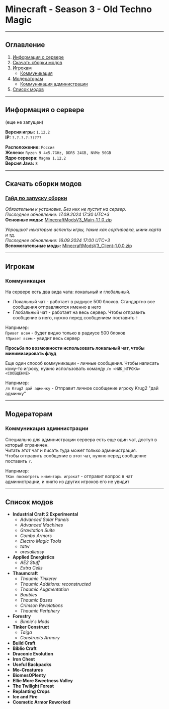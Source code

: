 # Minecraft - Season 3 - Old Techno Magic
___

## Оглавление

1. [Информация о сервере](#информация-о-сервере)
2. [Скачать сборки модов](#скачать-сборки-модов)
3. [Игрокам](#игрокам)
   - [Коммуникация](#коммуникация)
4. [Модераторам](#модераторам)
   - [Коммуникация администрации](#коммуникация-администрации)
5. [Список модов](#список-модов)

___

## Информация о сервере
(еще не запущен)

**Версия игры:** `1.12.2`</br>
**IP:** `?.?.?.?:?????`</br>

**Расположение:** `Россия`</br>
**Железо:** `Ryzen 9 4x5.7GHz, DDR5 24GB, NVMe 50GB`</br>
**Ядро сервера:** `Magma 1.12.2`</br>
**Версия Java:** `8`</br>
___

## Скачать сборки модов

### [Гайд по запуску сборки](https://github.com/evgeniy-kotin/minecraft-v3/blob/main/guides/how-to-play.md)

*Обязательны к установке. Без них не пустит на сервер.*</br>
*Последнее обновление: 17.09.2024 17:30 UTC+3*</br>
**Основные моды:** [MinecraftModsV3_Main-1.1.0.zip](https://disk.yandex.ru/d/xBx8I-RqsypGEw)

*Упрощают некоторые аспекты игры, такие как сортировка, мини карта и тд.*</br>
*Последнее обновление: 16.09.2024 17:00 UTC+3*</br>
**Вспомогательные моды:** [MinecraftModsV3_Client-1.0.0.zip](https://disk.yandex.ru/d/P2zR9qGWa9Kp2A)

___

## Игрокам

### Коммуникация

На сервере есть два вида чата: локальный и глобальный.
- Локальный чат - работает в радиусе 500 блоков. Стандартно все сообщения отправляются именно в него
- Глобальный чат - работает на весь сервер. Чтобы отправить сообщение в него, нужно перед сообщением поставить `!`

Например: </br>
`Привет всем` - будет видно только в радиусе 500 блоков</br>
`!Привет всем` - увидит весь сервер

**Просьба по возможности использовать локальный чат, чтобы минимизировать флуд**

Еще один способ коммуникации - личные сообщения. Чтобы написать кому-то игроку, нужно использовать команду `/m <НИК_ИГРОКА> <СООБЩЕНИЕ>`

Например: </br>
`/m Krug2 дай админку` - Отправит личное сообщение игроку Krug2 "дай админку"

___

## Модераторам

### Коммуникация администрации

Специально для администрации сервера есть еще один чат, доступ в который ограничен.</br>
Читать этот чат и писать туда может только администрация.</br>
Чтобы отправить сообщение в этот чат, нужно перед сообщение поставить `?`. 

Например: </br>
`?Как посмотреть инвентарь игрока?` - отправит вопрос в чат администрации, и никто из других игроков его не увидит

___

## Список модов

- **Industrial Craft 2 Experimental**
  - *Advanced Solar Panels*
  - *Advanced Machines*
  - *Gravitation Suite*
  - *Combo Armors*
  - *Electro Magic Tools*
  - *tatw*
  - *oresalleasy*
- **Applied Energistics**
  - *AE2 Stuff*
  - *Extra Cells*
- **Thaumcraft**
  - *Thaumic Tinkerer*
  - *Thaumic Additions: reconstructed*
  - *Thaumic Augmentation*
  - *Baubles*
  - *Thaumic Bases*
  - *Crimson Revelations*
  - *Thaumic Periphery*
- **Forestry**
  - *Binnie's Mods*
- **Tinker Construct**
  - *Taiga*
  - *Constructs Armory*
- **Build Craft**
- **Biblio Craft**
- **Draconic Evolution**
- **Iron Chest**
- **Useful Backpacks**
- **Mo-Creatures**
- **BiomesOPlenty**
- **Ellie More Sweetness Valley**
- **The Twilight Forest**
- **Replanting Crops**
- **Ice and Fire**
- **Cosmetic Armor Reworked**